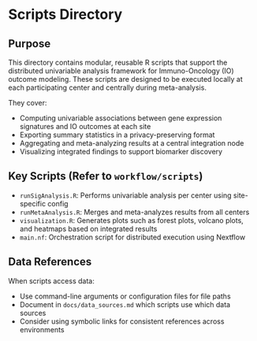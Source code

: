 # Scripts Directory

## Purpose

This directory contains modular, reusable R scripts that support the distributed univariable analysis framework for Immuno-Oncology (IO) outcome modeling. These scripts are designed to be executed locally at each participating center and centrally during meta-analysis.

They cover:

- Computing univariable associations between gene expression signatures and IO outcomes at each site
- Exporting summary statistics in a privacy-preserving format
- Aggregating and meta-analyzing results at a central integration node
- Visualizing integrated findings to support biomarker discovery

## Key Scripts (Refer to `workflow/scripts`)

- `runSigAnalysis.R`: Performs univariable analysis per center using site-specific config
- `runMetaAnalysis.R`: Merges and meta-analyzes results from all centers
- `visualization.R`: Generates plots such as forest plots, volcano plots, and heatmaps based on integrated results
- `main.nf`: Orchestration script for distributed execution using Nextflow

## Data References

When scripts access data:

- Use command-line arguments or configuration files for file paths
- Document in `docs/data_sources.md` which scripts use which data sources
- Consider using symbolic links for consistent references across environments
